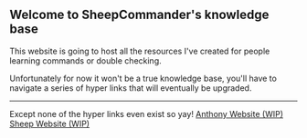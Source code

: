 ## Welcome to SheepCommander's knowledge base
This website is going to host all the resources I've created for people learning commands or double checking.

Unfortunately for now it won't be a true knowledge base, you'll have to navigate a series of hyper links that will eventually be upgraded.
***
Except none of the hyper links even exist so yay!
[Anthony Website (WIP)](https://sheepcommander.github.io/website)
[Sheep Website (WIP)](https://sheepcommander.github.io/docs)